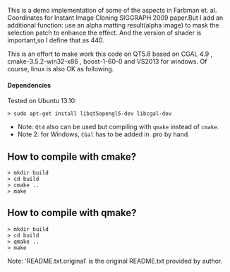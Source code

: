 This is a demo implementation of some of the aspects in Farbman et. al. Coordinates for Instant Image Cloning SIGGRAPH 2009 paper.But I add an additional function: use an alpha matting result(alpha image) to mask the selection patch to enhance the effect. And the version of shader is important,so I define that as 440. 

This is an effort to make work this code on QT5.8 based on CGAL 4.9 , cmake-3.5.2-win32-x86 , boost-1-60-0 and VS2013 for windows. Of course, linux is also OK as following.

#### Dependencies
Tested on Ubuntu 13.10:

    > sudo apt-get install libqt5opengl5-dev libcgal-dev

* Note: `Qt4` also can be used but compiling with `qmake` instead of `cmake`.
* Note 2: for Windows, `CGal` has to be added in .pro by hand.

## How to compile with cmake?
    > mkdir build
    > cd build
    > cmake ..
    > make

## How to compile with qmake?
    > mkdir build
    > cd build
    > qmake ..
    > make

Note: 'README.txt.original' is the original README.txt provided by author.
